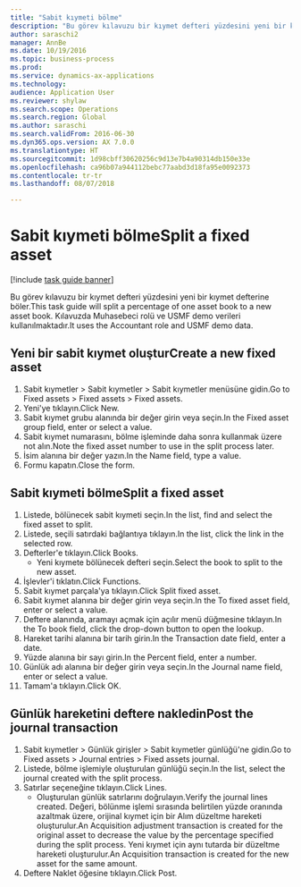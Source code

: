 ```yaml
--- 
title: "Sabit kıymeti bölme"
description: "Bu görev kılavuzu bir kıymet defteri yüzdesini yeni bir kıymet defterine böler."
author: saraschi2
manager: AnnBe
ms.date: 10/19/2016
ms.topic: business-process
ms.prod: 
ms.service: dynamics-ax-applications
ms.technology: 
audience: Application User
ms.reviewer: shylaw
ms.search.scope: Operations
ms.search.region: Global
ms.author: saraschi
ms.search.validFrom: 2016-06-30
ms.dyn365.ops.version: AX 7.0.0
ms.translationtype: HT
ms.sourcegitcommit: 1d98cbff30620256c9d13e7b4a90314db150e33e
ms.openlocfilehash: ca96b07a944112bebc77aabd3d18fa95e0092373
ms.contentlocale: tr-tr
ms.lasthandoff: 08/07/2018

---
```

# <a name="split-a-fixed-asset"></a><span data-ttu-id="459e5-103">Sabit kıymeti bölme</span><span class="sxs-lookup"><span data-stu-id="459e5-103">Split a fixed asset</span></span>

[!include [task guide banner](../../includes/task-guide-banner.md)]

<span data-ttu-id="459e5-104">Bu görev kılavuzu bir kıymet defteri yüzdesini yeni bir kıymet defterine böler.</span><span class="sxs-lookup"><span data-stu-id="459e5-104">This task guide will split a percentage of one asset book to a new asset book.</span></span>  <span data-ttu-id="459e5-105">Kılavuzda Muhasebeci rolü ve USMF demo verileri kullanılmaktadır.</span><span class="sxs-lookup"><span data-stu-id="459e5-105">It uses the Accountant role and USMF demo data.</span></span>


## <a name="create-a-new-fixed-asset"></a><span data-ttu-id="459e5-106">Yeni bir sabit kıymet oluştur</span><span class="sxs-lookup"><span data-stu-id="459e5-106">Create a new fixed asset</span></span>
1. <span data-ttu-id="459e5-107">Sabit kıymetler > Sabit kıymetler > Sabit kıymetler menüsüne gidin.</span><span class="sxs-lookup"><span data-stu-id="459e5-107">Go to Fixed assets > Fixed assets > Fixed assets.</span></span>
2. <span data-ttu-id="459e5-108">Yeni'ye tıklayın.</span><span class="sxs-lookup"><span data-stu-id="459e5-108">Click New.</span></span>
3. <span data-ttu-id="459e5-109">Sabit kıymet grubu alanında bir değer girin veya seçin.</span><span class="sxs-lookup"><span data-stu-id="459e5-109">In the Fixed asset group field, enter or select a value.</span></span>
4. <span data-ttu-id="459e5-110">Sabit kıymet numarasını, bölme işleminde daha sonra kullanmak üzere not alın.</span><span class="sxs-lookup"><span data-stu-id="459e5-110">Note the fixed asset number to use in the split process later.</span></span>
5. <span data-ttu-id="459e5-111">İsim alanına bir değer yazın.</span><span class="sxs-lookup"><span data-stu-id="459e5-111">In the Name field, type a value.</span></span>
6. <span data-ttu-id="459e5-112">Formu kapatın.</span><span class="sxs-lookup"><span data-stu-id="459e5-112">Close the form.</span></span>

## <a name="split-a-fixed-asset"></a><span data-ttu-id="459e5-113">Sabit kıymeti bölme</span><span class="sxs-lookup"><span data-stu-id="459e5-113">Split a fixed asset</span></span>
1. <span data-ttu-id="459e5-114">Listede, bölünecek sabit kıymeti seçin.</span><span class="sxs-lookup"><span data-stu-id="459e5-114">In the list, find and select the fixed asset to split.</span></span>
2. <span data-ttu-id="459e5-115">Listede, seçili satırdaki bağlantıya tıklayın.</span><span class="sxs-lookup"><span data-stu-id="459e5-115">In the list, click the link in the selected row.</span></span>
3. <span data-ttu-id="459e5-116">Defterler'e tıklayın.</span><span class="sxs-lookup"><span data-stu-id="459e5-116">Click Books.</span></span>
    * <span data-ttu-id="459e5-117">Yeni kıymete bölünecek defteri seçin.</span><span class="sxs-lookup"><span data-stu-id="459e5-117">Select the book to split to the new asset.</span></span>  
4. <span data-ttu-id="459e5-118">İşlevler'i tıklatın.</span><span class="sxs-lookup"><span data-stu-id="459e5-118">Click Functions.</span></span>
5. <span data-ttu-id="459e5-119">Sabit kıymet parçala'ya tıklayın.</span><span class="sxs-lookup"><span data-stu-id="459e5-119">Click Split fixed asset.</span></span>
6. <span data-ttu-id="459e5-120">Sabit kıymet alanına bir değer girin veya seçin.</span><span class="sxs-lookup"><span data-stu-id="459e5-120">In the To fixed asset field, enter or select a value.</span></span>
7. <span data-ttu-id="459e5-121">Deftere alanında, aramayı açmak için açılır menü düğmesine tıklayın.</span><span class="sxs-lookup"><span data-stu-id="459e5-121">In the To book field, click the drop-down button to open the lookup.</span></span>
8. <span data-ttu-id="459e5-122">Hareket tarihi alanına bir tarih girin.</span><span class="sxs-lookup"><span data-stu-id="459e5-122">In the Transaction date field, enter a date.</span></span>
9. <span data-ttu-id="459e5-123">Yüzde alanına bir sayı girin.</span><span class="sxs-lookup"><span data-stu-id="459e5-123">In the Percent field, enter a number.</span></span>
10. <span data-ttu-id="459e5-124">Günlük adı alanına bir değer girin veya seçin.</span><span class="sxs-lookup"><span data-stu-id="459e5-124">In the Journal name field, enter or select a value.</span></span>
11. <span data-ttu-id="459e5-125">Tamam'a tıklayın.</span><span class="sxs-lookup"><span data-stu-id="459e5-125">Click OK.</span></span>

## <a name="post-the-journal-transaction"></a><span data-ttu-id="459e5-126">Günlük hareketini deftere nakledin</span><span class="sxs-lookup"><span data-stu-id="459e5-126">Post the journal transaction</span></span>
1. <span data-ttu-id="459e5-127">Sabit kıymetler > Günlük girişler > Sabit kıymetler günlüğü'ne gidin.</span><span class="sxs-lookup"><span data-stu-id="459e5-127">Go to Fixed assets > Journal entries > Fixed assets journal.</span></span>
2. <span data-ttu-id="459e5-128">Listede, bölme işlemiyle oluşturulan günlüğü seçin.</span><span class="sxs-lookup"><span data-stu-id="459e5-128">In the list, select the journal created with the split process.</span></span>
3. <span data-ttu-id="459e5-129">Satırlar seçeneğine tıklayın.</span><span class="sxs-lookup"><span data-stu-id="459e5-129">Click Lines.</span></span>
    * <span data-ttu-id="459e5-130">Oluşturulan günlük satırlarını doğrulayın.</span><span class="sxs-lookup"><span data-stu-id="459e5-130">Verify the journal lines created.</span></span>  <span data-ttu-id="459e5-131">Değeri, bölünme işlemi sırasında belirtilen yüzde oranında azaltmak üzere, orijinal kıymet için bir Alım düzeltme hareketi oluşturulur.</span><span class="sxs-lookup"><span data-stu-id="459e5-131">An Acquisition adjustment transaction is created for the original asset to decrease the value by the percentage specified during the split process.</span></span>  <span data-ttu-id="459e5-132">Yeni kıymet için aynı tutarda bir düzeltme hareketi oluşturulur.</span><span class="sxs-lookup"><span data-stu-id="459e5-132">An Acquisition transaction is created for the new asset for the same amount.</span></span>  
4. <span data-ttu-id="459e5-133">Deftere Naklet öğesine tıklayın.</span><span class="sxs-lookup"><span data-stu-id="459e5-133">Click Post.</span></span>


